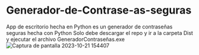# Generador-de-Contrase-as-seguras
App de escritorio hecha en Python es un generador de contraseñas seguras hecha con Python
Solo debe descargar el repo y ir a la carpeta Dist y ejecutar el archivo GeneradorContraseñas.exe
![Captura de pantalla 2023-10-21 154407](https://github.com/Angelolemes/Generador-de-Contrase-as-seguras/assets/110471978/9184cf28-1216-4892-84e9-277c48525dff)
